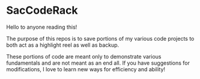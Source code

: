# SacCodeRack

Hello to anyone reading this!

The purpose of this repos is to save portions of my various code projects to both act as a highlight reel as well as backup.

These portions of code are meant only to demonstrate various fundamentals and are not meant as an end all. If you have suggestions
for modifications, I love to learn new ways for efficiency and ability!
